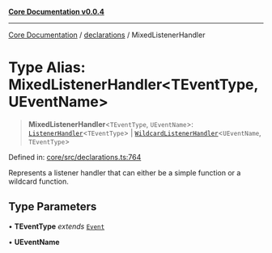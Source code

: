 [**Core Documentation v0.0.4**](../../README.md)

***

[Core Documentation](../../modules.md) / [declarations](../README.md) / MixedListenerHandler

# Type Alias: MixedListenerHandler\<TEventType, UEventName\>

> **MixedListenerHandler**\<`TEventType`, `UEventName`\>: [`ListenerHandler`](ListenerHandler.md)\<`TEventType`\> \| [`WildcardListenerHandler`](WildcardListenerHandler.md)\<`UEventName`, `TEventType`\>

Defined in: [core/src/declarations.ts:764](https://github.com/stonemjs/core/blob/8c14a336c794eb98d8513b950cb1c2786962eaaf/src/declarations.ts#L764)

Represents a listener handler that can either be a simple function or a wildcard function.

## Type Parameters

• **TEventType** *extends* [`Event`](../../events/Event/classes/Event.md)

• **UEventName**
